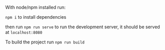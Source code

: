 With node/npm installed run:

`npm i` to install dependencies

then run `npm run serve` to run the development server, it should be served at `localhost:8080`

To build the project run `npm run build`

